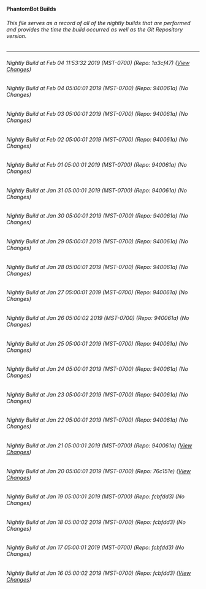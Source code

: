 **PhantomBot Builds**

###### This file serves as a record of all of the nightly builds that are performed and provides the time the build occurred as well as the Git Repository version.
-------------------------------------------------------------------------------------------------------------
###### Nightly Build at Feb 04 11:53:32 2019 (MST-0700) (Repo: 1a3cf47) ([View Changes](https://github.com/PhantomBot/PhantomBot/compare/940061a...1a3cf47))
###### Nightly Build at Feb 04 05:00:01 2019 (MST-0700) (Repo: 940061a) (No Changes)
###### Nightly Build at Feb 03 05:00:01 2019 (MST-0700) (Repo: 940061a) (No Changes)
###### Nightly Build at Feb 02 05:00:01 2019 (MST-0700) (Repo: 940061a) (No Changes)
###### Nightly Build at Feb 01 05:00:01 2019 (MST-0700) (Repo: 940061a) (No Changes)
###### Nightly Build at Jan 31 05:00:01 2019 (MST-0700) (Repo: 940061a) (No Changes)
###### Nightly Build at Jan 30 05:00:01 2019 (MST-0700) (Repo: 940061a) (No Changes)
###### Nightly Build at Jan 29 05:00:01 2019 (MST-0700) (Repo: 940061a) (No Changes)
###### Nightly Build at Jan 28 05:00:01 2019 (MST-0700) (Repo: 940061a) (No Changes)
###### Nightly Build at Jan 27 05:00:01 2019 (MST-0700) (Repo: 940061a) (No Changes)
###### Nightly Build at Jan 26 05:00:02 2019 (MST-0700) (Repo: 940061a) (No Changes)
###### Nightly Build at Jan 25 05:00:01 2019 (MST-0700) (Repo: 940061a) (No Changes)
###### Nightly Build at Jan 24 05:00:01 2019 (MST-0700) (Repo: 940061a) (No Changes)
###### Nightly Build at Jan 23 05:00:01 2019 (MST-0700) (Repo: 940061a) (No Changes)
###### Nightly Build at Jan 22 05:00:01 2019 (MST-0700) (Repo: 940061a) (No Changes)
###### Nightly Build at Jan 21 05:00:01 2019 (MST-0700) (Repo: 940061a) ([View Changes](https://github.com/PhantomBot/PhantomBot/compare/76c151e...940061a))
###### Nightly Build at Jan 20 05:00:01 2019 (MST-0700) (Repo: 76c151e) ([View Changes](https://github.com/PhantomBot/PhantomBot/compare/fcbfdd3...76c151e))
###### Nightly Build at Jan 19 05:00:01 2019 (MST-0700) (Repo: fcbfdd3) (No Changes)
###### Nightly Build at Jan 18 05:00:02 2019 (MST-0700) (Repo: fcbfdd3) (No Changes)
###### Nightly Build at Jan 17 05:00:01 2019 (MST-0700) (Repo: fcbfdd3) (No Changes)
###### Nightly Build at Jan 16 05:00:02 2019 (MST-0700) (Repo: fcbfdd3) ([View Changes](https://github.com/PhantomBot/PhantomBot/compare/5d7fff1...fcbfdd3))
